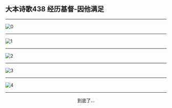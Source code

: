 
## 大本诗歌438 经历基督-因他满足
        
<div id="aplayer0"></div>

---

<img alt="0" data-original="/data/d0438/0">

---

<img alt="1" data-original="/data/d0438/1">

---

<img alt="2" data-original="/data/d0438/2">

---

<img alt="3" data-original="/data/d0438/3">

---

<img alt="4" data-original="/data/d0438/4">

---

<p style="text-align: center">到底了...</p>

<script src="/js/dist-view.js"></script>

<script>
MAIN.id = 'd0438';
        
const ap0 = new APlayer({
    container: document.getElementById('aplayer0'),
    volume: 1,
    loop: 'none',
    preload: 'none',
    audio: [{
        name: '大本诗歌438.mp3',
        artist: '大本诗歌',
        url: 'https://res.wx.qq.com/voice/getvoice?mediaid=MzI0NTk3MDM5M18yMjQ3NDkyODc4',
        cover: '/favicon'
    }]
});
</script>
